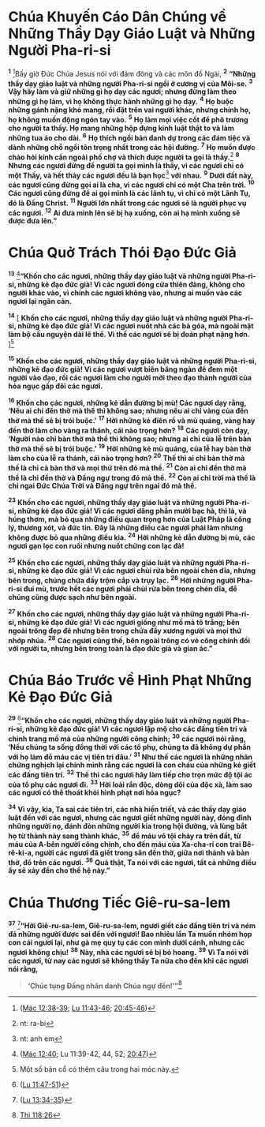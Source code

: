 # Chúa Khuyến Cáo Dân Chúng về Những Thầy Dạy Giáo Luật và Những Người Pha-ri-si
<sup><b>1</b></sup> [^1@-b2ab1cc3-e263-44a4-9610-3932f4a5f3f2]Bấy giờ Ðức Chúa Jesus nói với đám đông và các môn đồ Ngài, <sup><b>2</b></sup> **“Những thầy dạy giáo luật và những người Pha-ri-si ngồi ở cương vị của Môi-se.** <sup><b>3</b></sup> **Vậy hãy làm và giữ những gì họ dạy các ngươi; nhưng đừng làm theo những gì họ làm, vì họ không thực hành những gì họ dạy.** <sup><b>4</b></sup> **Họ buộc những gánh nặng khó mang, rồi đặt trên vai người khác, nhưng chính họ, họ không muốn động ngón tay vào.** <sup><b>5</b></sup> **Họ làm mọi việc cốt để phô trương cho người ta thấy. Họ mang những hộp đựng kinh luật thật to và làm những tua áo cho dài.** <sup><b>6</b></sup> **Họ thích ngồi bàn danh dự trong các đám tiệc và dành những chỗ ngồi tôn trọng nhất trong các hội đường.** <sup><b>7</b></sup> **Họ muốn được chào hỏi kính cẩn ngoài phố chợ và thích được người ta gọi là thầy.**[^1-b2ab1cc3-e263-44a4-9610-3932f4a5f3f2] <sup><b>8</b></sup> **Nhưng các ngươi đừng để người ta gọi mình là thầy, vì các ngươi chỉ có một Thầy, và hết thảy các ngươi đều là bạn học**[^2-b2ab1cc3-e263-44a4-9610-3932f4a5f3f2] **với nhau.** <sup><b>9</b></sup> **Dưới đất này, các ngươi cũng đừng gọi ai là cha, vì các ngươi chỉ có một Cha trên trời.** <sup><b>10</b></sup> **Các ngươi cũng đừng để ai gọi mình là các lãnh tụ, vì chỉ có một Lãnh Tụ, đó là Ðấng Christ.** <sup><b>11</b></sup> **Người lớn nhất trong các ngươi sẽ là người phục vụ các ngươi.** <sup><b>12</b></sup> **Ai đưa mình lên sẽ bị hạ xuống, còn ai hạ mình xuống sẽ được đưa lên.”**


# Chúa Quở Trách Thói Ðạo Ðức Giả
<sup><b>13</b></sup> [^2@-b2ab1cc3-e263-44a4-9610-3932f4a5f3f2]**“Khốn cho các ngươi, những thầy dạy giáo luật và những người Pha-ri-si, những kẻ đạo đức giả! Vì các ngươi đóng cửa thiên đàng, không cho người khác vào, vì chính các ngươi không vào, nhưng ai muốn vào các ngươi lại ngăn cản.**

<sup><b>14</b></sup> \[ **Khốn cho các ngươi, những thầy dạy giáo luật và những người Pha-ri-si, những kẻ đạo đức giả! Vì các ngươi nuốt nhà các bà góa, mà ngoài mặt làm bộ cầu nguyện dài lê thê. Vì thế các ngươi sẽ bị đoán phạt nặng hơn.** ][^3-b2ab1cc3-e263-44a4-9610-3932f4a5f3f2]

<sup><b>15</b></sup> **Khốn cho các ngươi, những thầy dạy giáo luật và những người Pha-ri-si, những kẻ đạo đức giả! Vì các ngươi vượt biển băng ngàn để đem một người vào đạo, rồi các ngươi làm cho người mới theo đạo thành người của hỏa ngục gấp đôi các ngươi.**

<sup><b>16</b></sup> **Khốn cho các ngươi, những kẻ dẫn đường bị mù! Các ngươi dạy rằng, ‘Nếu ai chỉ đền thờ mà thề thì không sao; nhưng nếu ai chỉ vàng của đền thờ mà thề sẽ bị trói buộc.’** <sup><b>17</b></sup> **Hỡi những kẻ điên rồ và mù quáng, vàng hay đền thờ làm cho vàng ra thánh, cái nào trọng hơn?** <sup><b>18</b></sup> **Các ngươi còn dạy, ‘Người nào chỉ bàn thờ mà thề thì không sao; nhưng ai chỉ của lễ trên bàn thờ mà thề sẽ bị trói buộc.’** <sup><b>19</b></sup> **Hỡi những kẻ mù quáng, của lễ hay bàn thờ làm cho của lễ ra thánh, cái nào trọng hơn?** <sup><b>20</b></sup> **Thế thì ai chỉ bàn thờ mà thề là chỉ cả bàn thờ và mọi thứ trên đó mà thề.** <sup><b>21</b></sup> **Còn ai chỉ đền thờ mà thề là chỉ đền thờ và Ðấng ngự trong đó mà thề.** <sup><b>22</b></sup> **Còn ai chỉ trời mà thề là chỉ ngai Ðức Chúa Trời và Ðấng ngự trên ngai đó mà thề.**

<sup><b>23</b></sup> **Khốn cho các ngươi, những thầy dạy giáo luật và những người Pha-ri-si, những kẻ đạo đức giả! Vì các ngươi dâng phần mười bạc hà, thì là, và húng thơm, mà bỏ qua những điều quan trọng hơn của Luật Pháp là công lý, thương xót, và đức tin. Ðây là những điều các ngươi phải làm nhưng không được bỏ qua những điều kia.** <sup><b>24</b></sup> **Hỡi những kẻ dẫn đường bị mù, các ngươi gạn lọc con ruồi nhưng nuốt chửng con lạc đà!**

<sup><b>25</b></sup> **Khốn cho các ngươi, những thầy dạy giáo luật và những người Pha-ri-si, những kẻ đạo đức giả! Vì các ngươi chùi rửa bên ngoài chén dĩa, nhưng bên trong, chúng chứa đầy trộm cắp và trụy lạc.** <sup><b>26</b></sup> **Hỡi những người Pha-ri-si đui mù, trước hết các ngươi phải chùi rửa bên trong chén dĩa, để chúng cũng được sạch như bên ngoài.**

<sup><b>27</b></sup> **Khốn cho các ngươi, những thầy dạy giáo luật và những người Pha-ri-si, những kẻ đạo đức giả! Vì các ngươi giống như mồ mả tô trắng; bên ngoài trông đẹp đẽ nhưng bên trong chứa đầy xương người và mọi thứ nhớp nhúa.** <sup><b>28</b></sup> **Các ngươi cũng thế, bên ngoài trông có vẻ công chính đối với người ta, nhưng bên trong toàn là đạo đức giả và gian ác.”**


# Chúa Báo Trước về Hình Phạt Những Kẻ Ðạo Ðức Giả
<sup><b>29</b></sup> [^3@-b2ab1cc3-e263-44a4-9610-3932f4a5f3f2]**“Khốn cho các ngươi, những thầy dạy giáo luật và những người Pha-ri-si, những kẻ đạo đức giả! Vì các ngươi lập mộ cho các đấng tiên tri và chỉnh trang mồ mả của những người công chính;** <sup><b>30</b></sup> **các ngươi nói rằng, ‘Nếu chúng ta sống đồng thời với các tổ phụ, chúng ta đã không dự phần với họ làm đổ máu các vị tiên tri đâu.’** <sup><b>31</b></sup> **Như thế các ngươi là những nhân chứng nghịch lại chính mình rằng các ngươi là con cháu của những kẻ giết các đấng tiên tri.** <sup><b>32</b></sup> **Thế thì các ngươi hãy làm tiếp cho trọn mức độ tội ác của tổ phụ các ngươi đi.** <sup><b>33</b></sup> **Hỡi loài rắn độc, dòng dõi của độc xà, làm sao các ngươi có thể thoát khỏi hình phạt nơi hỏa ngục?**

<sup><b>34</b></sup> **Vì vậy, kìa, Ta sai các tiên tri, các nhà hiền triết, và các thầy dạy giáo luật đến với các ngươi, nhưng các ngươi giết những người này, đóng đinh những người nọ, đánh đòn những người kia trong hội đường, và lùng bắt họ từ thành này sang thành khác,** <sup><b>35</b></sup> **để máu vô tội chảy ra trên đất, từ máu của A-bên người công chính, cho đến máu của Xa-cha-ri con trai Bê-rê-ki-a, người các ngươi đã giết trong sân đền thờ, giữa nơi thánh và bàn thờ, đổ trên các ngươi.** <sup><b>36</b></sup> **Quả thật, Ta nói với các ngươi, tất cả những điều ấy sẽ xảy đến cho thế hệ này.”**


# Chúa Thương Tiếc Giê-ru-sa-lem
<sup><b>37</b></sup> [^4@-b2ab1cc3-e263-44a4-9610-3932f4a5f3f2]**“Hỡi Giê-ru-sa-lem, Giê-ru-sa-lem, ngươi giết các đấng tiên tri và ném đá những người được sai đến với ngươi! Bao nhiêu lần Ta muốn nhóm họp con cái ngươi lại, như gà mẹ quy tụ các con mình dưới cánh, nhưng các ngươi không chịu!** <sup><b>38</b></sup> **Này, nhà các ngươi sẽ bị bỏ hoang.** <sup><b>39</b></sup> **Vì Ta nói với các ngươi, từ nay các ngươi sẽ không thấy Ta nữa cho đến khi các ngươi nói rằng,**


> **‘Chúc tụng Ðấng nhân danh Chúa ngự đến!’”**[^5@-b2ab1cc3-e263-44a4-9610-3932f4a5f3f2]
>

[^1-b2ab1cc3-e263-44a4-9610-3932f4a5f3f2]: nt: ra-bi
[^2-b2ab1cc3-e263-44a4-9610-3932f4a5f3f2]: nt: anh em
[^3-b2ab1cc3-e263-44a4-9610-3932f4a5f3f2]: Một số bản cổ có thêm câu trong hai móc này.
[^1@-b2ab1cc3-e263-44a4-9610-3932f4a5f3f2]: ([Mác 12:38-39](/passage/?search=Mark.12.38-Mark.12.39\&version=BD2011); [Lu 11:43-46](/passage/?search=Luke.11.43-Luke.11.46\&version=BD2011); [20:45-46](/passage/?search=Luke.20.45-Luke.20.46\&version=BD2011))
[^2@-b2ab1cc3-e263-44a4-9610-3932f4a5f3f2]: ([Mác 12:40](/passage/?search=Mark.12.40\&version=BD2011); Lu 11:39-42, 44, 52; [20:47](/passage/?search=Luke.20.47\&version=BD2011))
[^3@-b2ab1cc3-e263-44a4-9610-3932f4a5f3f2]: ([Lu 11:47-51](/passage/?search=Luke.11.47-Luke.11.51\&version=BD2011))
[^4@-b2ab1cc3-e263-44a4-9610-3932f4a5f3f2]: ([Lu 13:34-35](/passage/?search=Luke.13.34-Luke.13.35\&version=BD2011))
[^5@-b2ab1cc3-e263-44a4-9610-3932f4a5f3f2]: [Thi 118:26](/passage/?search=Ps.118.26\&version=BD2011)